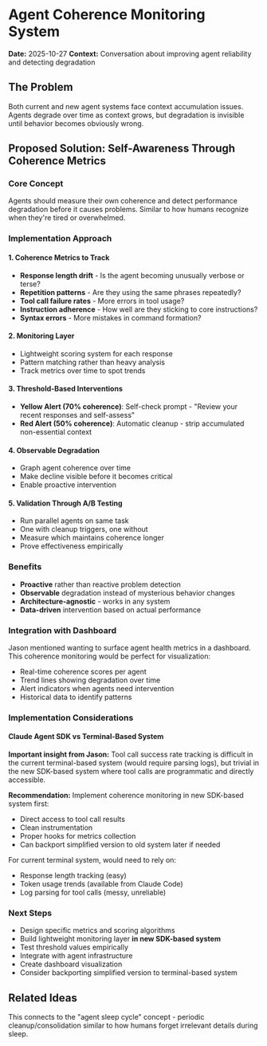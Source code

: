 # Agent Coherence Monitoring System

**Date:** 2025-10-27
**Context:** Conversation about improving agent reliability and detecting degradation

## The Problem
Both current and new agent systems face context accumulation issues. Agents degrade over time as context grows, but degradation is invisible until behavior becomes obviously wrong.

## Proposed Solution: Self-Awareness Through Coherence Metrics

### Core Concept
Agents should measure their own coherence and detect performance degradation before it causes problems. Similar to how humans recognize when they're tired or overwhelmed.

### Implementation Approach

#### 1. Coherence Metrics to Track
- **Response length drift** - Is the agent becoming unusually verbose or terse?
- **Repetition patterns** - Are they using the same phrases repeatedly?
- **Tool call failure rates** - More errors in tool usage?
- **Instruction adherence** - How well are they sticking to core instructions?
- **Syntax errors** - More mistakes in command formation?

#### 2. Monitoring Layer
- Lightweight scoring system for each response
- Pattern matching rather than heavy analysis
- Track metrics over time to spot trends

#### 3. Threshold-Based Interventions
- **Yellow Alert (70% coherence)**: Self-check prompt - "Review your recent responses and self-assess"
- **Red Alert (50% coherence)**: Automatic cleanup - strip accumulated non-essential context

#### 4. Observable Degradation
- Graph agent coherence over time
- Make decline visible before it becomes critical
- Enable proactive intervention

#### 5. Validation Through A/B Testing
- Run parallel agents on same task
- One with cleanup triggers, one without
- Measure which maintains coherence longer
- Prove effectiveness empirically

### Benefits
- **Proactive** rather than reactive problem detection
- **Observable** degradation instead of mysterious behavior changes
- **Architecture-agnostic** - works in any system
- **Data-driven** intervention based on actual performance

### Integration with Dashboard
Jason mentioned wanting to surface agent health metrics in a dashboard. This coherence monitoring would be perfect for visualization:
- Real-time coherence scores per agent
- Trend lines showing degradation over time
- Alert indicators when agents need intervention
- Historical data to identify patterns

### Implementation Considerations

#### Claude Agent SDK vs Terminal-Based System
**Important insight from Jason:** Tool call success rate tracking is difficult in the current terminal-based system (would require parsing logs), but trivial in the new SDK-based system where tool calls are programmatic and directly accessible.

**Recommendation:** Implement coherence monitoring in new SDK-based system first:
- Direct access to tool call results
- Clean instrumentation
- Proper hooks for metrics collection
- Can backport simplified version to old system later if needed

For current terminal system, would need to rely on:
- Response length tracking (easy)
- Token usage trends (available from Claude Code)
- Log parsing for tool calls (messy, unreliable)

### Next Steps
- Design specific metrics and scoring algorithms
- Build lightweight monitoring layer **in new SDK-based system**
- Test threshold values empirically
- Integrate with agent infrastructure
- Create dashboard visualization
- Consider backporting simplified version to terminal-based system

## Related Ideas
This connects to the "agent sleep cycle" concept - periodic cleanup/consolidation similar to how humans forget irrelevant details during sleep.
